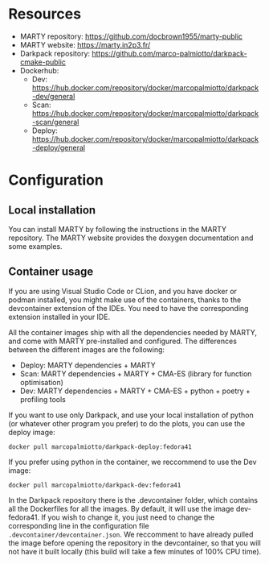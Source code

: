 # Resources

- MARTY repository: https://github.com/docbrown1955/marty-public
- MARTY website: https://marty.in2p3.fr/
- Darkpack repository: https://github.com/marco-palmiotto/darkpack-cmake-public
- Dockerhub:
  - Dev: https://hub.docker.com/repository/docker/marcopalmiotto/darkpack-dev/general
  - Scan: https://hub.docker.com/repository/docker/marcopalmiotto/darkpack-scan/general
  - Deploy: https://hub.docker.com/repository/docker/marcopalmiotto/darkpack-deploy/general
 
# Configuration

## Local installation
You can install MARTY by following the instructions in the MARTY repository. 
The MARTY website provides the doxygen documentation and some examples.

## Container usage
If you are using Visual Studio Code or CLion, and you have docker or podman installed, you might
make use of the containers, thanks to the devcontainer extension of the IDEs. You need to have the
corresponding extension installed in your IDE.

All the container images ship with all the dependencies needed by MARTY, and come with MARTY pre-installed
and configured. The differences between the different images are the following:
 - Deploy: MARTY dependencies + MARTY
 - Scan: MARTY dependencies + MARTY + CMA-ES (library for function optimisation)
 - Dev: MARTY dependencies + MARTY + CMA-ES + python + poetry + profiling tools

If you want to use only Darkpack, and use your local installation of python (or whatever other program
you prefer) to do the plots, you can use
the deploy image: 
    
    docker pull marcopalmiotto/darkpack-deploy:fedora41

If you prefer using python in the container, we reccommend to use the Dev image:
    
    docker pull marcopalmiotto/darkpack-dev:fedora41

In the Darkpack repository there is the .devcontainer folder, which contains all the Dockerfiles for all 
the images. By default, it will use the image dev-fedora41. If you wish to change it, you just need
to change the corresponding line in the configuration file `.devcontainer/devcontainer.json`.
We reccomment to have already pulled the image before opening the repository in the devcontainer, so that
you will not have it built locally (this build will take a few minutes of 100% CPU time). 
